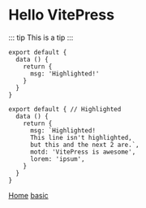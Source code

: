 # Hello VitePress

::: tip
This is a tip
:::

```js{4}
export default {
  data () {
    return {
      msg: 'Highlighted!'
    }
  }
}
```

```js{1,4,6-7}
export default { // Highlighted
  data () {
    return {
      msg: `Highlighted!
      This line isn't highlighted,
      but this and the next 2 are.`,
      motd: 'VitePress is awesome',
      lorem: 'ipsum',
    }
  }
}
```


[Home](/) <!-- 跳转到根目录的index.md -->
[basic](/basic) <!-- 跳转到 foo 文件夹的 index.html-->